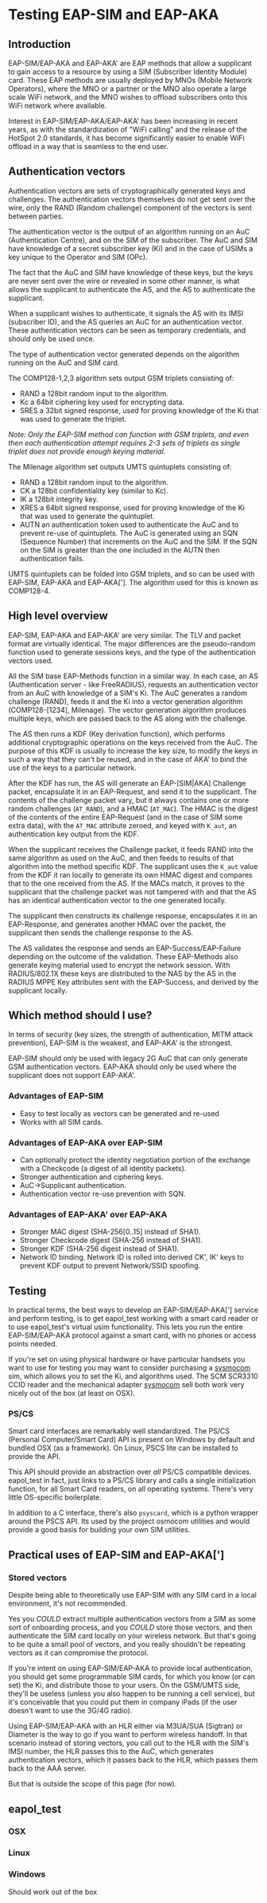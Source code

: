 # Testing EAP-SIM and EAP-AKA
## Introduction
EAP-SIM/EAP-AKA and EAP-AKA' are EAP methods that allow a supplicant to gain access to a resource by using a SIM (Subscriber Identity Module) card. These EAP methods are usually deployed by MNOs (Mobile Network Operators), where the MNO or a partner or the MNO also operate a large scale WiFi network, and the MNO wishes to offload subscribers onto this WiFi network where available.

Interest in EAP-SIM/EAP-AKA/EAP-AKA' has been increasing in recent years, as with the standardization of "WiFi calling" and the release of the HotSpot 2.0 standards, it has become significantly easier to enable WiFi offload in a way that is seamless to the end user.

## Authentication vectors
Authentication vectors are sets of cryptographically generated keys and challenges.  The authentication vectors themselves do not get sent over the wire, only the RAND (Random challenge) component of the vectors is sent between parties.

The authentication vector is the output of an algorithm running on an AuC (Authentication Centre), and on the SIM of the subscriber. The AuC and SIM have knowledge of a secret subscriber key (Ki) and in the case of USIMs a key unique to the Operator and SIM (OPc).

The fact that the AuC and SIM have knowledge of these keys, but the keys are never sent over the wire or revealed in some other manner, is what allows the supplicant to authenticate the AS, and the AS to authenticate the supplicant.

When a supplicant wishes to authenticate, it signals the AS with its IMSI (subscriber ID), and the AS queries an AuC for an authentication vector.  These authentication vectors can be seen as temporary credentials, and should only be used once.

The type of authentication vector generated depends on the algorithm running on the AuC and SIM card.

The COMP128-1,2,3 algorithm sets output GSM triplets consisting of:
- RAND a 128bit random input to the algorithm.
- Kc a 64bit ciphering key used for encrypting data.
- SRES a 32bit signed response, used for proving knowledge of the Ki that was used to generate the triplet.

_Note: Only the EAP-SIM method can function with GSM triplets, and even then each authentication attempt requires 2-3 sets of triplets as single triplet does not provide enough keying material._

The Milenage algorithm set outputs UMTS quintuplets consisting of:
- RAND a 128bit random input to the algorithm.
- CK a 128bit confidentiality key (similar to Kc).
- IK a 128bit integrity key.
- XRES a 64bit signed response, used for proving knowledge of the Ki that was used to generate the quintuplet.
- AUTN an authentication token used to authenticate the AuC and to prevent re-use of quintuplets.  The AuC is generated using an SQN (Sequence Number) that increments on the AuC and the SIM.  If the SQN on the SIM is greater than the one included in the AUTN then authentication fails.

UMTS quintuplets can be folded into GSM triplets, and so can be used with EAP-SIM, EAP-AKA and EAP-AKA['].  The algorithm used for this is known as COMP128-4.

## High level overview
EAP-SIM, EAP-AKA and EAP-AKA' are very similar. The TLV and packet format are virtually identical. The major differences are the pseudo-random function used to generate sessions keys, and the type of the authentication vectors used.

All the SIM base EAP-Methods function in a similar way.  In each case, an AS (Authentication server - like FreeRADIUS), requests an authentication vector from an AuC with knowledge of a SIM's Ki.  The AuC generates a random challenge (RAND), feeds it and the Ki into a vector generation algorithm (COMP128-[1234], Milenage).  The vector generation algorithm produces multiple keys, which are passed back to the AS along with the challenge.

The AS then runs a KDF (Key derivation function), which performs additional cryptographic operations on the keys received from the AuC.  The purpose of this KDF is usually to increase the key size, to modify the keys in such a way that they can't be reused, and in the case of AKA' to bind the use of the keys to a particular network.

After the KDF has run, the AS will generate an EAP-[SIM|AKA] Challenge packet, encapsulate it in an EAP-Request, and send it to the supplicant. The contents of the challenge packet vary, but it always contains one or more random challenges (``AT_RAND``), and a HMAC (``AT_MAC``). The HMAC is the digest of the contents of the entire EAP-Request (and in the case of SIM some extra data), with the ``AT_MAC`` attribute zeroed, and keyed with ``K_aut``, an authentication key output from the KDF.

When the supplicant receives the Challenge packet, it feeds RAND into the same algorithm as used on the AuC, and then feeds to results of that algorithm into the method specific KDF.  The supplicant uses the ``K_aut`` value from the KDF it ran locally to generate its own HMAC digest and compares that to the one received from the AS. If the MACs match, it proves to the supplicant that the challenge packet was not tampered with and that the AS has an identical authentication vector to the one generated locally.

The supplicant then constructs its challenge response, encapsulates it in an EAP-Response, and generates another HMAC over the packet, the supplicant then sends the challenge response to the AS.

The AS validates the response and sends an EAP-Success/EAP-Failure depending on the outcome of the validation.  These EAP-Methods also generate keying material used to encrypt the network session.  With RADIUS/802.1X these keys are distributed to the NAS by the AS in the RADIUS MPPE Key attributes sent with the EAP-Success, and derived by the supplicant locally.

## Which method should I use?

In terms of security (key sizes, the strength of authentication, MITM attack prevention), EAP-SIM is the weakest, and EAP-AKA' is the strongest.

EAP-SIM should only be used with legacy 2G AuC that can only generate GSM authentication vectors. EAP-AKA should only be used where the supplicant does not support EAP-AKA'.

### Advantages of EAP-SIM
- Easy to test locally as vectors can be generated and re-used
- Works with all SIM cards.

### Advantages of EAP-AKA over EAP-SIM
- Can optionally protect the identity negotiation portion of the exchange with a Checkcode (a digest of all identity packets).
- Stronger authentication and ciphering keys.
- AuC->Supplicant authentication.
- Authentication vector re-use prevention with SQN.

### Advantages of EAP-AKA' over EAP-AKA
- Stronger MAC digest (SHA-256[0..15] instead of SHA1).
- Stronger Checkcode digest (SHA-256 instead of SHA1).
- Stronger KDF (SHA-256 digest instead of SHA1).
- Network ID binding.  Network ID is rolled into derived CK', IK' keys to prevent KDF output to prevent Network/SSID spoofing.

## Testing
In practical terms, the best ways to develop an EAP-SIM/EAP-AKA['] service and perform testing, is to get eapol_test working with a smart card reader or to use eapol_test's virtual usim functionality. This lets you run the entire EAP-SIM/EAP-AKA protocol against a smart card, with no phones or access points needed.

If you're set on using physical hardware or have particular handsets you want to use for testing you may want to consider purchasing a [sysmocom](http://shop.sysmocom.de) sim, which allows you to set the Ki, and algorithms used.  The SCM SCR3310 CCID reader and the mechanical adapter [sysmocom](http://shop.sysmocom.de) sell both work very nicely out of the box (at least on OSX).

### PS/CS

Smart card interfaces are remarkably well standardized. The PS/CS (Personal Computer/Smart Card) API is present on Windows by default and bundled OSX (as a framework). On Linux, PSCS lite can be installed to provide the API.

This API should provide an abstraction over *all* PS/CS compatible devices.  eapol_test in fact, just links to a PS/CS library and calls a single initialization function, for all Smart Card readers, on all operating systems. There's very little OS-specific boilerplate.

In addition to a C interface, there's also ``psyscard``, which is a python wrapper around the PSCS API.  Its used by the project osmocom utilities and would provide a good basis for building your own SIM utilities.

## Practical uses of EAP-SIM and EAP-AKA[']
### Stored vectors
Despite being able to theoretically use EAP-SIM with any SIM card in a local environment, it's not recommended.

Yes you *COULD* extract multiple authentication vectors from a SIM as some sort of onboarding process, and you *COULD* store those vectors, and then authenticate the SIM card locally on your wireless network.  But that's going to be quite a small pool of vectors, and you really shouldn't be repeating vectors as it can compromise the protocol.

If you're intent on using EAP-SIM/EAP-AKA to provide local authentication, you should get some programmable SIM cards, for which you know (or can set) the Ki, and distribute those to your users.  On the GSM/UMTS side, they'll be useless (unless you also happen to be running a cell service), but it's conceivable that you could put them in company iPads (if the user doesn't want to use the 3G/4G radio).

Using EAP-SIM/EAP-AKA with an HLR either via M3UA/SUA (Sigtran) or Diameter is the way to go if you want to perform wireless handoff. In that scenario instead of storing vectors, you call out to the HLR with the SIM's IMSI number, the HLR passes this to the AuC, which generates authentication vectors, which it passes back to the HLR, which passes them back to the AAA server.

But that is outside the scope of this page (for now).  

## eapol_test
### OSX

### Linux

### Windows
Should work out of the box
